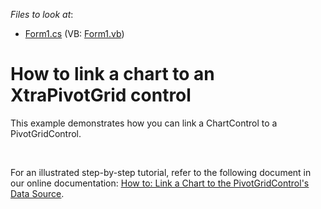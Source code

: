 <!-- default file list -->
*Files to look at*:

* [Form1.cs](./CS/Pivot_Chart_1/Form1.cs) (VB: [Form1.vb](./VB/Pivot_Chart_1/Form1.vb))
<!-- default file list end -->
# How to link a chart to an XtraPivotGrid control


<p>This example demonstrates how you can link a ChartControl to a PivotGridControl.</p><br />
<p>For an illustrated step-by-step tutorial, refer to the following document in our online documentation: <a href="http://help.devexpress.com/#WindowsForms/CustomDocument5677"><u>How to: Link a Chart to the PivotGridControl's Data Source</u></a>.</p>

<br/>


